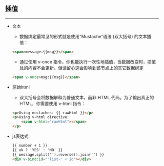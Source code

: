 ## 插值

------------

- 文本
    - 数据绑定最常见的形式就是使用“Mustache”语法 (双大括号) 的文本插值：
    ```html
    <span>message:{{msg}}</span>
    ```
    - 通过使用 v-once 指令，你也能执行一次性地插值，当数据改变时，插值处的内容不会更新。但请留心这会影响到该节点上的其它数据绑定
    ```html
    <span v-once>msg:{{msg}}</span>
    ```

- 原始html
    - 双大括号会将数据解释为普通文本，而非 HTML 代码。为了输出真正的 HTML，你需要使用 v-html 指令：
    ```html
    <p>Using mustaches: {{ rawHtml }}</p>
    <p>Using v-html directive: 
        <span v-html="rawHtml"></span>
    </p>
    ```

- js表达式
    ```html
    {{ number + 1 }}
    {{ ok ? 'YES' : 'NO' }}
    {{ message.split('').reverse().join('') }}
    <div v-bind:id="'list-' + id"></div>
    ```